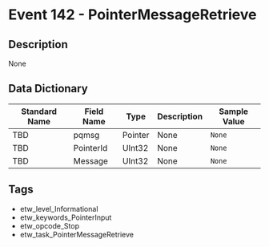 # Event 142 - PointerMessageRetrieve

## Description
None

## Data Dictionary
|Standard Name|Field Name|Type|Description|Sample Value|
|---|---|---|---|---|
|TBD|pqmsg|Pointer|None|`None`|
|TBD|PointerId|UInt32|None|`None`|
|TBD|Message|UInt32|None|`None`|

## Tags
* etw_level_Informational
* etw_keywords_PointerInput
* etw_opcode_Stop
* etw_task_PointerMessageRetrieve